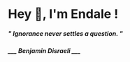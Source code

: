 <h1 title="head"> Hey 👋, I'm Endale !</h1>

**<h5><i>" Ignorance never settles a question. "</i></h5>**

*<b>___ Benjamin Disraeli ___</b>*
